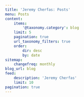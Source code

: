 ```yaml
---
title: 'Jeremy Cherfas: Posts'
menu: Posts
content:
    items:
        '@taxonomy.category': blog
    limit: 5
    pagination: true
    url_taxonomy_filters: true
    order:
        dir: desc
        by: date
sitemap:
    changefreq: monthly
blog_url: blog
feed:
    description: 'Jeremy Cherfas'
    limit: 10
pagination: true
---
```


